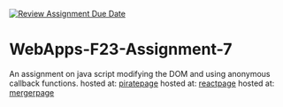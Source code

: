[![Review Assignment Due Date](https://classroom.github.com/assets/deadline-readme-button-24ddc0f5d75046c5622901739e7c5dd533143b0c8e959d652212380cedb1ea36.svg)](https://classroom.github.com/a/Kv-XePEp)
# WebApps-F23-Assignment-7
An assignment on java script modifying the DOM and using anonymous callback functions.
hosted at: [piratepage](https://44-563-webapps-f23.github.io/44563-webapps-f23-assignment7-srinivas3p/pirate.html)
hosted at: [reactpage](https://44-563-webapps-f23.github.io/44563-webapps-f23-assignment7-srinivas3p/react.html)
hosted at: [mergerpage](https://44-563-webapps-f23.github.io/44563-webapps-f23-assignment7-srinivas3p/merger.html)